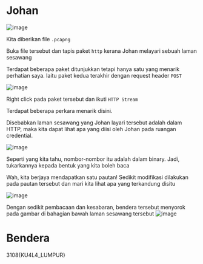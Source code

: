 # Johan
![image](https://github.com/6E3372/3108CTF-Writeup/assets/129729880/2474c9c5-c9a9-456a-96a5-2568b4b54389)

Kita diberikan file `.pcapng`

Buka file tersebut dan tapis paket `http` kerana Johan melayari sebuah laman sesawang

Terdapat beberapa paket ditunjukkan tetapi hanya satu yang menarik perhatian saya. Iaitu paket kedua terakhir dengan request header `POST`

![image](https://github.com/6E3372/3108CTF-Writeup/assets/129729880/18257b62-6563-453b-bec3-4b361a095457)

Right click pada paket tersebut dan ikuti `HTTP Stream`

Terdapat beberapa perkara menarik disini.

Disebabkan laman sesawang yang Johan layari tersebut adalah dalam HTTP, maka kita dapat lihat apa yang diisi oleh Johan pada ruangan credential.

![image](https://github.com/6E3372/3108CTF-Writeup/assets/129729880/620f58b5-b5f5-45b0-947a-7fdf15ac6d52)

Seperti yang kita tahu, nombor-nombor itu adalah dalam binary. Jadi, tukarkannya kepada bentuk yang kita boleh baca

Wah, kita berjaya mendapatkan satu pautan! Sedikit modifikasi dilakukan pada pautan tersebut dan mari kita lihat apa yang terkandung disitu

![image](https://github.com/6E3372/3108CTF-Writeup/assets/129729880/fa3d6bf3-08bb-4bba-95d1-f0ae6a450939)

Dengan sedikit pembacaan dan kesabaran, bendera tersebut menyorok pada gambar di bahagian bawah laman sesawang tersebut
![image](https://github.com/6E3372/3108CTF-Writeup/assets/129729880/af6051b3-99aa-4ed5-bcc4-74174cbbf365)

# Bendera
3108{KU4L4_LUMPUR}
